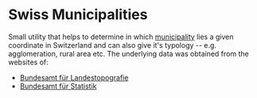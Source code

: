 # Swiss Municipalities

Small utility that helps to determine in
which [municipality](https://en.wikipedia.org/wiki/List_of_municipalities_of_Switzerland) lies a given coordinate in
Switzerland and can also give it's typology -- e.g. agglomeration, rural area etc. The underlying data was obtained from
the websites of:

- [Bundesamt für Landestopografie](https://shop.swisstopo.admin.ch/de/products/landscape/boundaries3D)
- [Bundesamt für Statistik](https://www.atlas.bfs.admin.ch/maps/13/de/12360_12482_3191_227/20593.html)
